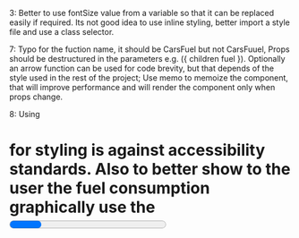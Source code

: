 3: Better to use fontSize value from a variable so that it can be replaced easily if required. Its not good idea to use inline styling, better import a style file and use a class selector.

7: Typo for the fuction name, it should be CarsFuel but not CarsFuuel, Props should be destructured in the parameters e.g. ({ children fuel }). Optionally an arrow function can be used for code brevity, but that depends of the style used in the rest of the project; Use memo to memoize the component, that will improve performance and will render the component only when props change.

8: Using <h1> for styling is against accessibility standards. Also to better show to the user the fuel consumption graphically use the <progress /> tag. 

11: Destructure props as ({ fuel }) Use memo to momoize the component; Use propTypes to describe what props your component expects and whether these comply to the expected type(s) check PropTypes

17: Using setState inside a useEffect can create infinite loop issue, instead you can use const hasAlert = fuel > 1200 in your JSX.

22: Using <h2> for styling purposes is against accessibility standards. Also utilise JSX as it is much cleaner and easier to read. Adding role="alert" will notify a screen reader that the fuel has changed as it will become live region; Printing All is fine is not in the acceptance criteria: e.g. return hasAlert && <div className={styles.danger)} role='alert'>Alert</div>

28: Since React v16 the best practices favour function components and hooks over class components and lifecycle methods. Main reason being performance and shouldComponentUpdate that usually leads to bugs. Use effect has a different mental model but provide greater flexibility; Use propTypes here as well;

34: Name your state variables with proper names as that would make your code readable for you and others after you const [{ position, fuel }, setState] = useState({ position: 1, fuel: 0 })

40: When calling setInterval don't forget to clean up after the components unmounts

  const intervalId = setInterval(() => {
    setState(prevState => ({
      position: prevState.position + 1,
      fuel: 1 + prevState.fuel + prevState.position * 10,
    })
  )}, 1_000)
  
  useEffect(() => () => {
    clearInterval(intervalId)
  }, [])
Also observe formatting, use eslint and prettier to auto format it.

48: Use destructuring for creating state variables. These should be distructored already, see line 34 comment.

53: Using <h1 /> for styling purposes is against accessibility best practices, wrapping the position in a <div role='alert'>{`Position - ${position}`}</div> or <section /> with a className is much semantic. Screen reader users are sometimes navigating by headings, with h1 always signifies the most important content on the page;